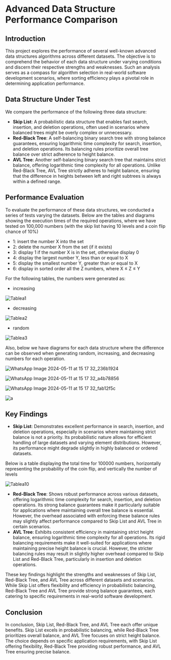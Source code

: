 # Advanced Data Structure Performance Comparison

## Introduction

This project explores the performance of several well-known advanced data structures algorithms across different datasets. The objective is to comprehend the behavior of each data structure under varying conditions and discern their respective strengths and weaknesses. Such an analysis serves as a compass for algorithm selection in real-world software development scenarios, where sorting efficiency plays a pivotal role in determining application performance.

## Data Structure Under Test

We compare the performance of the following three data structure:

- **Skip List**: A probabilistic data structure that enables fast search, insertion, and deletion operations, often used in scenarios where balanced trees might be overly complex or unnecessary.
- **Red-Black Tree**: A self-balancing binary search tree with strong balance guarantees, ensuring logarithmic time complexity for search, insertion, and deletion operations. Its balancing rules prioritize overall tree balance over strict adherence to height balance.
- **AVL Tree**: Another self-balancing binary search tree that maintains strict balance, offering logarithmic time complexity for all operations. Unlike Red-Black Tree, AVL Tree strictly adheres to height balance, ensuring that the difference in heights between left and right subtrees is always within a defined range.

## Performance Evaluation

To evaluate the performance of these data structures, we conducted a series of tests varying the datasets. Below are the tables and diagrams showing the execution times of the required operations, where we have tested on 100,000 numbers (with the skip list having 10 levels and a coin flip chance of 10%)
- 1: insert the number X into the set
- 2: delete the number X from the set (if it exists)
- 3: display 1 if the number X is in the set, otherwise display 0
- 4: display the largest number Y, less than or equal to X
- 5: display the smallest number Y, greater than or equal to X
- 6: display in sorted order all the Z numbers, where X ≤ Z ≤ Y

For the following tables, the numbers were generated as:

- increasing

![Tablea1](https://github.com/teodorma/AdvancedDataStructures/assets/127875348/ba0d111d-310c-4adb-a561-c315ef212a3f)

- decreasing

![Tablea2](https://github.com/teodorma/AdvancedDataStructures/assets/127875348/792e1645-d84a-4c83-b7e9-0e03bec64a14)

- random

![Tablea3](https://github.com/teodorma/AdvancedDataStructures/assets/127875348/823a96e7-1c67-4afa-8981-f6fba51ac0e6)

Also, below we have diagrams for each data structure where the difference can be observed when generating random, increasing, and decreasing numbers for each operation.


![WhatsApp Image 2024-05-11 at 15 17 32_236b1924](https://github.com/teodorma/AdvancedDataStructures/assets/127875348/b7148354-7be5-480e-a0c6-19221b1fe982)

![WhatsApp Image 2024-05-11 at 15 17 32_a4b78856](https://github.com/teodorma/AdvancedDataStructures/assets/127875348/36f49b42-8bc8-41fb-8d6b-fe8e2692325d)

![WhatsApp Image 2024-05-11 at 15 17 32_fab12f5c](https://github.com/teodorma/AdvancedDataStructures/assets/127875348/84be5e22-36c6-4de1-903a-87324ed7b965)

![a](https://github.com/teodorma/AdvancedDataStructures/assets/127875348/f82f2361-a6be-45d7-81f9-cf1e1e66e606)





## Key Findings

- **Skip List**: Demonstrates excellent performance in search, insertion, and deletion operations, especially in scenarios where maintaining strict balance is not a priority. Its probabilistic nature allows for efficient handling of large datasets and varying element distributions. However, its performance might degrade slightly in highly balanced or ordered datasets.



Below is a table displaying the total time for 100000 numbers, horizontally representing the probability of the coin flip, and vertically the number of levels

![Tablea10](https://github.com/teodorma/AdvancedDataStructures/assets/127875348/bb706935-065b-4b6f-b436-7f367e684400)

- **Red-Black Tree**: Shows robust performance across various datasets, offering logarithmic time complexity for search, insertion, and deletion operations. Its strong balance guarantees make it particularly suitable for applications where maintaining overall tree balance is essential. However, the overhead associated with enforcing these balance rules may slightly affect performance compared to Skip List and AVL Tree in certain scenarios.
- **AVL Tree**: Exhibits consistent efficiency in maintaining strict height balance, ensuring logarithmic time complexity for all operations. Its rigid balancing requirements make it well-suited for applications where maintaining precise height balance is crucial. However, the stricter balancing rules may result in slightly higher overhead compared to Skip List and Red-Black Tree, particularly in insertion and deletion operations.

These key findings highlight the strengths and weaknesses of Skip List, Red-Black Tree, and AVL Tree across different datasets and scenarios. While Skip List offers flexibility and efficiency in probabilistic balancing, Red-Black Tree and AVL Tree provide strong balance guarantees, each catering to specific requirements in real-world software development.


## Conclusion

In conclusion, Skip List, Red-Black Tree, and AVL Tree each offer unique benefits. Skip List excels in probabilistic balancing, while Red-Black Tree prioritizes overall balance, and AVL Tree focuses on strict height balance. The choice depends on specific application requirements, with Skip List offering flexibility, Red-Black Tree providing robust performance, and AVL Tree ensuring precise balance.

